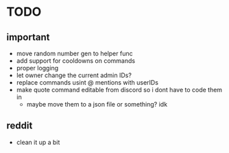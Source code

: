 # TODO
## important
* move random number gen to helper func
* add support for cooldowns on commands
* proper logging
* let owner change the current admin IDs?  
* replace commands usint @ mentions with userIDs 
* make quote command editable from discord so i dont have to code them in
  * maybe move them to a json file or something? idk

## reddit
* clean it up a bit